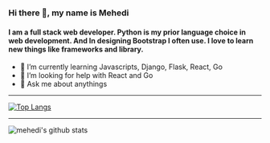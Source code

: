 ### Hi there 👋, my name is Mehedi
#### I am a full stack web developer. Python is my prior language choice in web development. And In designing Bootstrap I often use. I love to learn new things like frameworks and library.  

- 🌱 I’m currently learning Javascripts, Django, Flask, React, Go  
- 🤔 I’m looking for help with React and Go
- 💬 Ask me about anythings

---
[![Top Langs](https://github-readme-stats.vercel.app/api/top-langs/?username=mehedikhokon&langs_count=8&show_icons=true&theme=radical)](https://github.com/anuraghazra/github-readme-stats)

---
![mehedi's github stats](https://github-readme-stats.vercel.app/api?username=mehedikhokon&show_icons=true&show_icons=true&bg_color=0deg,#2193b0,#6dd5ed)

